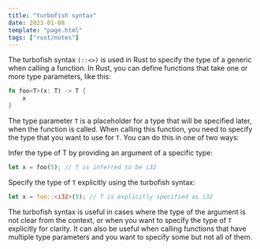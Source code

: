 ```yaml
---
title: "turbofish syntax"
date: 2023-01-08
template: "page.html"
tags: ["rust/notes"]
---
```


The turbofish syntax `(::<>)` is used in Rust to specify the type of a generic when calling a function. In Rust, you can define functions that take one or more type parameters, like this:

```rust
fn foo<T>(x: T) -> T {
    x
}
```

The type parameter `T` is a placeholder for a type that will be specified later, when the function is called. When calling this function, you need to specify the type that you want to use for `T`. You can do this in one of two ways:

Infer the type of T by providing an argument of a specific type:

```rust 
let x = foo(5); // T is inferred to be i32
```

Specify the type of `T` explicitly using the turbofish syntax:
```rust 
let x = foo::<i32>(5); // T is explicitly specified as i32
```

The turbofish syntax is useful in cases where the type of the argument is not clear from the context, or when you want to specify the type of `T` explicitly for clarity. It can also be useful when calling functions that have multiple type parameters and you want to specify some but not all of them.
